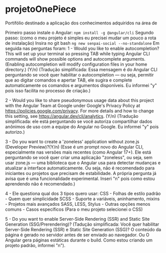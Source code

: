 # projetoOnePiece
Portifólio destinado a aplicação dos conhecimentos adquiridos na área de 

Primeiro passo instale o Angular: `npm install -g @angular/cli`
Segundo passo: (como o meu projeto é simples eu precisei mudar um pouco a rota de instalação)
Insira no git bash `ng new senpai-social --no-standalone`
Em seguida nas perguntas foram: 
1 - Would you like to enable autocompletion? This will set up your terminal so pressing TAB while typing Angular CLI commands will show possible options and autocomplete arguments. (Enabling autocompletion will modify configuration files in your home directory.) (Y/n)
(Tradução simplificada: Essa mensagem é do Angular CLI perguntando se você quer habilitar o autocompletion — ou seja, permitir que ao digitar comandos e apertar TAB, ele sugira e complete automaticamente os comandos e argumentos disponíveis. Eu informei "y" pois isso facilita no processo de criação.)

2 - Would you like to share pseudonymous usage data about this project with the Angular Team at Google under Google's Privacy Policy at https://policies.google.com/privacy. For more details and how to change this setting, see https://angular.dev/cli/analytics. (Y/n)
(Tradução simplificada: ele está perguntando se você autoriza compartilhar dados anônimos de uso com a equipe do Angular no Google. Eu informei "y" pois autorizo.)

3 - Do you want to create a 'zoneless' application without zone.js (Developer Preview)?(Y/n)
(Esse é um prompt novo do Angular CLI, especialmente nas versões mais recentes (como Angular 17+). Ele está perguntando se você quer criar uma aplicação "zoneless", ou seja, sem usar zone.js — uma biblioteca que o Angular usa para detectar mudanças e atualizar a interface automaticamente. Ou seja, não é recomendado para iniciantes ou projetos que precisam de estabilidade. A própria pergunta já avisa que é uma funcionalidade experimental. Inseri "n" pois como estou aprendendo não é recomendado.)

4 - Ele questiona qual dos 3 tipos quero usar:
CSS - Folhas de estilo padrão - Quem quer simplicidade
SCSS - Suporte a variáveis, aninhamento, mixins - Projetos mais avançados
SASS, LESS, Stylus - Outras opções menos comuns - Casos específicos
(Para o meu projeto selecionei o CSS)

5 - Do you want to enable Server-Side Rendering (SSR) and Static Site Generation (SSG/Prerendering)?
(Tadução simplificada: Você quer habilitar Server-Side Rendering (SSR) e Static Site Generation (SSG)? O conteúdo da página é gerado no servidor antes de ser enviado ao navegador. Ou O Angular gera páginas estáticas durante o build. Como estou criando um projeto padrão, informei "n").